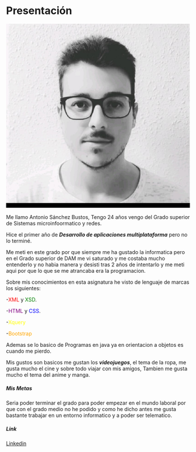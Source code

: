 # **Presentación**


![YO](1668067889737.jpg)


Me llamo Antonio Sánchez Bustos, Tengo 24 años vengo del Grado superior de Sistemas microinfoormatico y redes.


Hice el primer año de **_Desarrollo de aplicaciones multiplataforma_** pero no lo terminé.

Me meti en este grado por que siempre me ha gustado la informatica pero en el Grado superior de DAM me vi saturado y me costaba mucho entenderlo y no habia manera y desisti tras 2 años de intentarlo y me meti aqui por que lo que se me atrancaba era la programacion.

Sobre mis conocimientos en esta asignatura he visto de lenguaje de marcas los siguientes:

-<span style="Color:red">XML</span> y <span style="Color:green">XSD</span>.

-<span style="Color:purple">HTML</span> y <span style="Color:blue">CSS</span>.

-<span style="Color:yellow">Xquery</span>

-<span style="Color:orange">Bootstrap</span>


Ademas se lo basico de Programas en java ya en orientacion a objetos es cuando me pierdo.


Mis gustos son basicos me gustan los **_videojuegos_**, el tema de la ropa, me gusta mucho el cine y sobre todo viajar con mis amigos, Tambien me gusta mucho el tema del anime y manga.



##### **Mis Metas**

Seria poder terminar el grado para poder empezar en el mundo laboral por que con el grado medio no he podido y como he dicho antes me gusta bastante trabajar en un entorno informatico y a poder ser telematico.


##### **Link**
[Linkedin](https://www.linkedin.com/in/antonio-s%C3%A1nchez-bustos-291302269/)